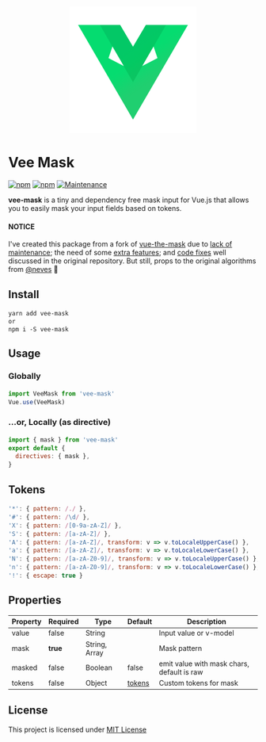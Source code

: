 <p align="center">

  <a href="https://github.com/caneco/vee-mask" target="_blank">
    <img width="256" src="https://raw.githubusercontent.com/caneco/vee-mask/master/art/logo.png">
  </a>

</p>

# Vee Mask

<p align="center">

[![npm](https://img.shields.io/npm/dm/vee-mask.svg)](https://npm-stat.com/charts.html?package=vee-mask)
[![npm](https://img.shields.io/npm/v/vee-mask.svg)](https://www.npmjs.com/package/vee-mask)
[![Maintenance](https://img.shields.io/badge/Maintained%3F-yes-green.svg)](https://github.com/caneco/vee-mask/graphs/commit-activity)

</p>

**vee-mask** is a tiny and dependency free mask input for Vue.js that allows you to easily mask your input fields based on tokens.

#### NOTICE

I've created this package from a fork of [vue-the-mask](https://github.com/vuejs-tips/vue-the-mask) due to [lack of maintenance](https://github.com/vuejs-tips/vue-the-mask/issues/90); the need of some [extra features](https://github.com/vuejs-tips/vue-the-mask/pull/106); and [code fixes](https://github.com/vuejs-tips/vue-the-mask/pull/64) well discussed in the original repository. But still, props to the original algorithms from [@neves](https://github.com/neves) 🙌

## Install

```
yarn add vee-mask
or
npm i -S vee-mask
```

## Usage

### Globally

```javascript
import VeeMask from 'vee-mask'
Vue.use(VeeMask)
```

### …or, Locally (as directive)

```javascript
import { mask } from 'vee-mask'
export default {
  directives: { mask },
}
```

## Tokens

```javascript
'*': { pattern: /./ },
'#': { pattern: /\d/ },
'X': { pattern: /[0-9a-zA-Z]/ },
'S': { pattern: /[a-zA-Z]/ },
'A': { pattern: /[a-zA-Z]/, transform: v => v.toLocaleUpperCase() },
'a': { pattern: /[a-zA-Z]/, transform: v => v.toLocaleLowerCase() },
'N': { pattern: /[a-zA-Z0-9]/, transform: v => v.toLocaleUpperCase() },
'n': { pattern: /[a-zA-Z0-9]/, transform: v => v.toLocaleLowerCase() },
'!': { escape: true }
```

## Properties

| Property    | Required | Type                    | Default | Description                                |
|-------------|----------|-------------------------|---------|--------------------------------------------|
| value       | false    | String                  |         | Input value or v-model                     |
| mask        | **true** | String, Array           |         | Mask pattern                               |
| masked      | false    | Boolean                 | false   | emit value with mask chars, default is raw |
| tokens      | false    | Object                  | [tokens](#tokens) | Custom tokens for mask           |


## License

This project is licensed under [MIT License](http://en.wikipedia.org/wiki/MIT_License)
